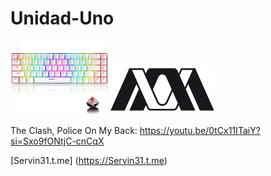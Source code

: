 # Unidad-Uno

<img src="https://github.com/LeonardoServin/Unidad-Uno/blob/main/Images/613F8rO7hSL._AC_UF894%2C1000_QL80_.jpg" width="31%"/>

<img src="https://github.com/LeonardoServin/Informatica/blob/main/Images/uaml.jpg" width="33%"/>

 The Clash, Police On My Back: https://youtu.be/0tCx11ITaiY?si=Sxo9fONtjC-cnCqX

 
[Servin31.t.me] (https://Servin31.t.me)
